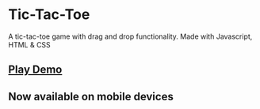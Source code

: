 # Tic-Tac-Toe
A tic-tac-toe game with drag and drop functionality. Made with Javascript, HTML & CSS

## [Play Demo](https://est271.github.io/tic-tac-toe/)

## Now available on mobile devices
